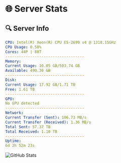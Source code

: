 # 🌐 Server Stats
## 🔍 Server Info
```yaml
CPU: Intel(R) Xeon(R) CPU E5-2699 v4 @ 1318.15GHz
CPU Usage: 0.50%
Cores: 44P | 88T
-----------------------------------
Memory:
Current Usage: 10.05 GB/503.74 GB
Available: 490.30 GB
-----------------------------------
Disk:
Current Usage: 17.92 GB/1.71 TB
Free: 1.61 TB
-----------------------------------
GPU:
No GPU detected
-----------------------------------
Network:
Current Transfer (Sent): 106.73 MB/s
Current Transfer (Received): 1.36 MB/s
Total Sent: 57.37 TB
Total Received: 1.10 TB
-----------------------------------
Uptime:
6d 2h 52m 23s
```
![GitHub Stats](https://img.shields.io/badge/Updated-2025-02-14_01:35:41-blue)